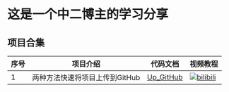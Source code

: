 # 这是一个中二博主的学习分享

##  项目合集

| 序号 | 项目介绍 | 代码文档  | 视频教程 |
|------|---------|--------- |----------|
| 1 | 两种方法快速将项目上传到GitHub | [Up_GitHub](Up_GitHub/README.md) | [![bilibili](https://img.shields.io/badge/dynamic/json?label=views&style=social&logo=bilibili&query=data.stat.view&url=https%3A%2F%2Fapi.bilibili.com%2Fx%2Fweb-interface%2Fview%3Fbvid%3DBV1Hq7zzGEPt)](https://www.bilibili.com/video/BV1Hq7zzGEPt/?spm_id_from=333.1387.homepage.video_card.click&vd_source=12099d09fddf896d1fc41903a69054da)  |

